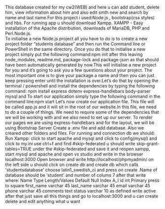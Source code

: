 This database created for my cw2(WEB) and here u can add student, delete him, view information about him and also edit smth new and search by name and last name.For this project i used:Node.js , bootstrap(css styles) and hbs.
For running app u should download Xampp. XAMPP - Easy installation of the Apache distribution, downloads of MariaDB, PHP and Perl.Node.js.  
To initialise a new Node.js project all you have to do is to create a new project folder “students database” and then run the Command line or PowerShell in the same directory. Once you do that to initialise a new project simply put the following command:npm init after this leaving node_modules, readme.md, package-lock and package-json as that should have been automatically generated by now.This will initialise a new project for you and it’s going to ask you a few questions about your project. The most important one is to give your package a name and then you can just keep pressing enter until the installation is over.Let’s do that by opening the terminal / powershell and install the dependencies by typing the following command:
npm install express dotenv express-handlebars body-parser mysql and To start our application  simply type the following command in the command line:npm start
Let’s now create our application file. This file will be called app.js and it will sit in the root of our website.In this file, we need to do a couple of things. We need to require some of the dependencies that we will be working with and we also need to set up our server.
To render our pages we are using express-handlebars and for the layout, we will be using Bootstrap 
Server Create a .env file and add database. Also we creared other folders and files.
For running and connection db we should:
Run Xampp: click to start apache and mysql and click to config(mysql) and click to my.ini use ctrl+f and find #skip-federated u should write skip-grant-tables=TRUE  under the  #skip-federated and save it and reopen xampp, start mysql and apache and open vs studio and write in the browser localhost:3000
Open browser and write http://localhost/phpmyadmin/  on the left side u should click on create db  and create db which calls 	'studentsdatabase'  choose latin1_swedish_ci	and press on create .Name of database should be 'student' and number of colums 7
after that  write where: Name                Type                Length/Values    Default         Null Index         A_I
                         id                 int                                                   Primary       press to square
                         first_name         varchar                45
                         last_name          varchar                45 
                         email              varchar                45 
                         phone              varchar                45
                         comments           text 
                         status             varchar                10             as defined
                                                                           write  active
 after that just save all this things and go to  localhost:3000 and u can create delete and edit anything what u want